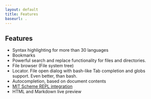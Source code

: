 ```yaml
---
layout: default
title: Features
baseurl: .
---
```



## Features
 * Syntax highlighting for more than 30 languages
 * Bookmarks
 * Powerful search and replace functionality for files and directories.
 * File browser (File system tree)
 * Locator. File open dialog with bash-like Tab completion and globs support. Even better, than bash.
 * Autocompletion, based on document contents
 * [MIT Scheme REPL integration](https://github.com/hlamer/mksv3/wiki/Scheme-support)
 * HTML and Markdown live preview

